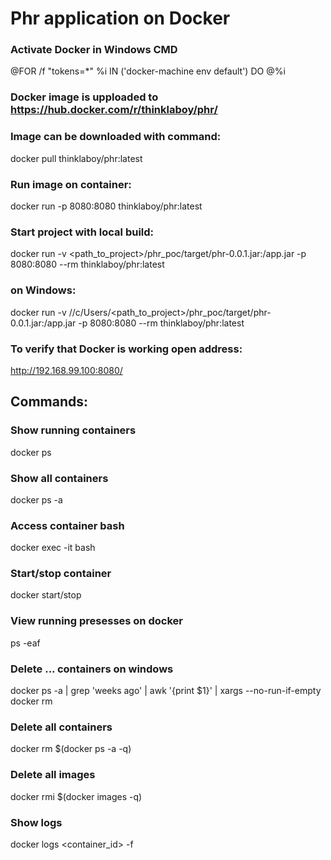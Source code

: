 # Phr application on Docker

### Activate Docker in Windows CMD 
@FOR /f "tokens=*" %i IN ('docker-machine env default') DO @%i
### Docker image is upploaded to https://hub.docker.com/r/thinklaboy/phr/
### Image can be downloaded with command:  
docker pull thinklaboy/phr:latest

### Run image on container:  
docker run -p 8080:8080 thinklaboy/phr:latest

### Start project with local build:  
docker run -v <path_to_project>/phr_poc/target/phr-0.0.1.jar:/app.jar -p 8080:8080 --rm thinklaboy/phr:latest 

### on Windows:  
docker run -v //c/Users/<path_to_project>/phr_poc/target/phr-0.0.1.jar:/app.jar -p 8080:8080 --rm thinklaboy/phr:latest 

### To verify that Docker is working open address:
http://192.168.99.100:8080/


## Commands:

### Show running containers
docker ps
### Show all containers
docker ps -a	
### Access container bash
docker exec -it <container id> bash
### Start/stop container  
docker start/stop <container id>	
### View running presesses on docker
ps -eaf
### Delete ... containers on windows
docker ps -a | grep 'weeks ago' | awk '{print $1}' | xargs --no-run-if-empty docker rm
### Delete all containers
docker rm $(docker ps -a -q)
### Delete all images
docker rmi $(docker images -q)
### Show logs
docker logs <container_id> -f
